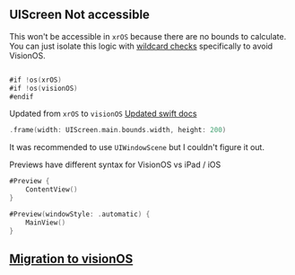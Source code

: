 


## UIScreen Not accessible

This won't be accessible in `xrOS` because there are no bounds to calculate.
You can just isolate this logic with [wildcard checks](ios/library/wildcard_checks#Check%20OS%20Support) specifically to avoid VisionOS.

```swift

#if !os(xrOS)
#if !os(visionOS)
#endif
```

Updated from `xrOS` to `visionOS`
[Updated swift docs](https://docs.swift.org/swift-book/documentation/the-swift-programming-language/statements/#Conditional-Compilation-Block)


```swift
.frame(width: UIScreen.main.bounds.width, height: 200)
```

It was recommended to use `UIWindowScene` but I couldn't figure it out.



Previews have different syntax for VisionOS vs iPad / iOS

```swift
#Preview {
    ContentView()
}
```


```swift
#Preview(windowStyle: .automatic) {
    MainView()
}
```


## [Migration to visionOS](ios/xcode/migration#VisionOS)

